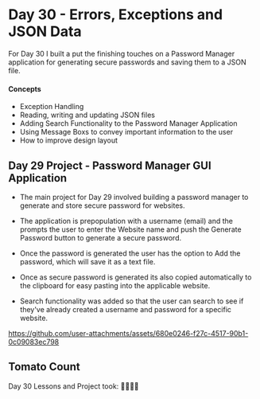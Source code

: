 # Day 30 - Errors, Exceptions and JSON Data

For Day 30 I built a put the finishing touches on a Password Manager application for generating secure passwords and saving them to a JSON file.  

#### Concepts
* Exception Handling
* Reading, writing and updating JSON files
* Adding Search Functionality to the Password Manager Application
* Using Message Boxs to convey important information to the user
* How to improve design layout 

## Day 29 Project - Password Manager GUI Application

* The main project for Day 29 involved building a password manager to generate and store secure password for websites. 
* The application is prepopulation with a username (email) and the prompts the user to enter the Website name and push the Generate Password button to generate a secure password.
* Once the password is generated the user has the option to Add the password, which will save it as a text file. 
* Once as secure password is generated its also copied automatically to the clipboard for easy pasting into the applicable website. 

* Search functionality was added so that the user can search to see if they've already created a username and password for a specific website. 


https://github.com/user-attachments/assets/680e0246-f27c-4517-90b1-0c09083ec798


## Tomato Count

Day 30 Lessons and Project took: 🍅🍅🍅🍅



















